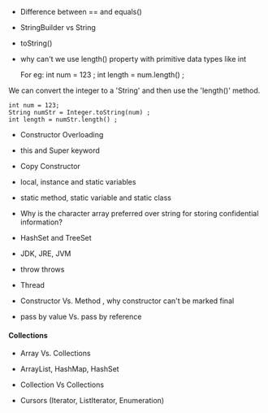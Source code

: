 
- Difference between == and equals()
- StringBuilder vs String
- toString()
- why can't we use length() property with primitive data types like int

    For eg: int num = 123 ; 
            int length = num.length() ; 

We can convert the integer to a 'String' and then use the 'length()' method. 

    int num = 123;
    String numStr = Integer.toString(num) ; 
    int length = numStr.length() ; 

- Constructor Overloading

- this and Super keyword

- Copy Constructor 

- local, instance and static variables

- static method, static variable and static class 

- Why is the character array preferred over string for storing confidential information?

- HashSet and TreeSet

- JDK, JRE, JVM 

- throw throws

- Thread

- Constructor Vs. Method , why constructor can't be marked final 

- pass by value Vs. pass by reference


#### Collections 

- Array Vs. Collections 

- ArrayList, HashMap, HashSet

- Collection Vs Collections

- Cursors (Iterator, ListIterator, Enumeration)